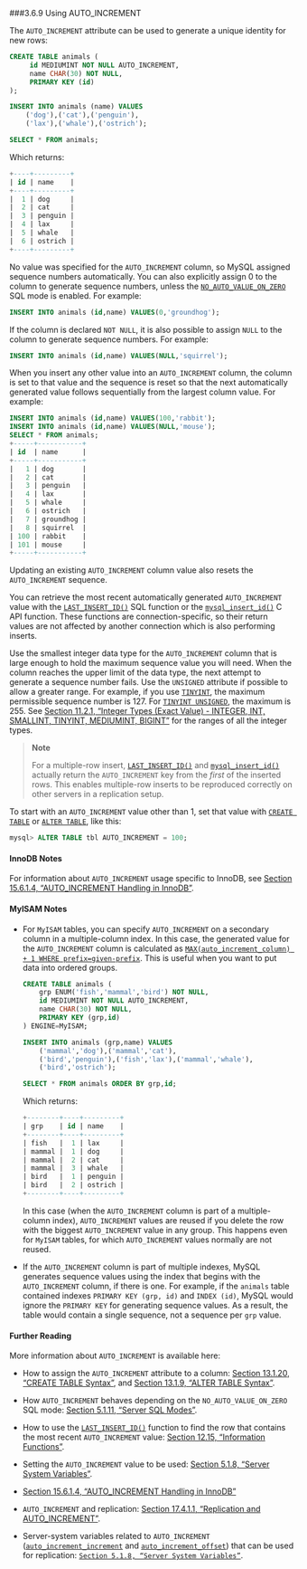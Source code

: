 ###3.6.9 Using AUTO_INCREMENT

The `AUTO_INCREMENT` attribute can be used to generate a unique identity for new rows:

```sql
CREATE TABLE animals (
     id MEDIUMINT NOT NULL AUTO_INCREMENT,
     name CHAR(30) NOT NULL,
     PRIMARY KEY (id)
);

INSERT INTO animals (name) VALUES
    ('dog'),('cat'),('penguin'),
    ('lax'),('whale'),('ostrich');

SELECT * FROM animals;
```

Which returns:

```sql
+----+---------+
| id | name    |
+----+---------+
|  1 | dog     |
|  2 | cat     |
|  3 | penguin |
|  4 | lax     |
|  5 | whale   |
|  6 | ostrich |
+----+---------+
```

No value was specified for the `AUTO_INCREMENT` column, so MySQL assigned sequence numbers automatically. You can also explicitly assign 0 to the column to generate sequence numbers, unless the [`NO_AUTO_VALUE_ON_ZERO`](https://dev.mysql.com/doc/refman/8.0/en/sql-mode.html#sqlmode_no_auto_value_on_zero) SQL mode is enabled. For example:

```sql
INSERT INTO animals (id,name) VALUES(0,'groundhog');
```

If the column is declared `NOT NULL`, it is also possible to assign `NULL` to the column to generate sequence numbers. For example:

```sql
INSERT INTO animals (id,name) VALUES(NULL,'squirrel');
```

When you insert any other value into an `AUTO_INCREMENT` column, the column is set to that value and the sequence is reset so that the next automatically generated value follows sequentially from the largest column value. For example:

```sql
INSERT INTO animals (id,name) VALUES(100,'rabbit');
INSERT INTO animals (id,name) VALUES(NULL,'mouse');
SELECT * FROM animals;
+-----+-----------+
| id  | name      |
+-----+-----------+
|   1 | dog       |
|   2 | cat       |
|   3 | penguin   |
|   4 | lax       |
|   5 | whale     |
|   6 | ostrich   |
|   7 | groundhog |
|   8 | squirrel  |
| 100 | rabbit    |
| 101 | mouse     |
+-----+-----------+
```

Updating an existing `AUTO_INCREMENT` column value also resets the `AUTO_INCREMENT` sequence.

You can retrieve the most recent automatically generated `AUTO_INCREMENT` value with the [`LAST_INSERT_ID()`](https://dev.mysql.com/doc/refman/8.0/en/information-functions.html#function_last-insert-id) SQL function or the [`mysql_insert_id()`](https://dev.mysql.com/doc/refman/8.0/en/mysql-insert-id.html) C API function. These functions are connection-specific, so their return values are not affected by another connection which is also performing inserts.

Use the smallest integer data type for the `AUTO_INCREMENT` column that is large enough to hold the maximum sequence value you will need. When the column reaches the upper limit of the data type, the next attempt to generate a sequence number fails. Use the `UNSIGNED` attribute if possible to allow a greater range. For example, if you use [`TINYINT`](https://dev.mysql.com/doc/refman/8.0/en/integer-types.html), the maximum permissible sequence number is 127. For [`TINYINT UNSIGNED`](https://dev.mysql.com/doc/refman/8.0/en/integer-types.html), the maximum is 255. See [Section 11.2.1, “Integer Types (Exact Value) - INTEGER, INT, SMALLINT, TINYINT, MEDIUMINT, BIGINT”](https://dev.mysql.com/doc/refman/8.0/en/integer-types.html) for the ranges of all the integer types.

> **Note**
>
> For a multiple-row insert, [`LAST_INSERT_ID()`](https://dev.mysql.com/doc/refman/8.0/en/information-functions.html#function_last-insert-id) and [`mysql_insert_id()`](https://dev.mysql.com/doc/refman/8.0/en/mysql-insert-id.html) actually return the `AUTO_INCREMENT` key from the *first* of the inserted rows. This enables multiple-row inserts to be reproduced correctly on other servers in a replication setup.

To start with an `AUTO_INCREMENT` value other than 1, set that value with [`CREATE TABLE`](https://dev.mysql.com/doc/refman/8.0/en/create-table.html) or [`ALTER TABLE`](https://dev.mysql.com/doc/refman/8.0/en/alter-table.html), like this:

```sql
mysql> ALTER TABLE tbl AUTO_INCREMENT = 100;
```

#### InnoDB Notes

For information about `AUTO_INCREMENT` usage specific to InnoDB, see [Section 15.6.1.4, “AUTO_INCREMENT Handling in InnoDB”](https://dev.mysql.com/doc/refman/8.0/en/innodb-auto-increment-handling.html).

#### MyISAM Notes

- For `MyISAM` tables, you can specify `AUTO_INCREMENT` on a secondary column in a multiple-column index. In this case, the generated value for the `AUTO_INCREMENT` column is calculated as [`MAX(auto_increment_column) + 1 WHERE prefix=given-prefix`](https://dev.mysql.com/doc/refman/8.0/en/group-by-functions.html#function_max). This is useful when you want to put data into ordered groups.

    ```sql
    CREATE TABLE animals (
        grp ENUM('fish','mammal','bird') NOT NULL,
        id MEDIUMINT NOT NULL AUTO_INCREMENT,
        name CHAR(30) NOT NULL,
        PRIMARY KEY (grp,id)
    ) ENGINE=MyISAM;

    INSERT INTO animals (grp,name) VALUES
        ('mammal','dog'),('mammal','cat'),
        ('bird','penguin'),('fish','lax'),('mammal','whale'),
        ('bird','ostrich');

    SELECT * FROM animals ORDER BY grp,id;
    ```

    Which returns:

    ```sql
    +--------+----+---------+
    | grp    | id | name    |
    +--------+----+---------+
    | fish   |  1 | lax     |
    | mammal |  1 | dog     |
    | mammal |  2 | cat     |
    | mammal |  3 | whale   |
    | bird   |  1 | penguin |
    | bird   |  2 | ostrich |
    +--------+----+---------+
    ```

    In this case (when the `AUTO_INCREMENT` column is part of a multiple-column index), `AUTO_INCREMENT` values are reused if you delete the row with the biggest `AUTO_INCREMENT` value in any group. This happens even for `MyISAM` tables, for which `AUTO_INCREMENT` values normally are not reused.

- If the `AUTO_INCREMENT` column is part of multiple indexes, MySQL generates sequence values using the index that begins with the `AUTO_INCREMENT` column, if there is one. For example, if the `animals` table contained indexes `PRIMARY KEY (grp, id)` and `INDEX (id)`, MySQL would ignore the `PRIMARY KEY` for generating sequence values. As a result, the table would contain a single sequence, not a sequence per `grp` value.

#### Further Reading

More information about `AUTO_INCREMENT` is available here:

- How to assign the `AUTO_INCREMENT` attribute to a column: [Section 13.1.20, “CREATE TABLE Syntax”](https://dev.mysql.com/doc/refman/8.0/en/create-table.html), and [Section 13.1.9, “ALTER TABLE Syntax”](https://dev.mysql.com/doc/refman/8.0/en/alter-table.html).

- How `AUTO_INCREMENT` behaves depending on the `NO_AUTO_VALUE_ON_ZERO` SQL mode: [Section 5.1.11, “Server SQL Modes”](https://dev.mysql.com/doc/refman/8.0/en/sql-mode.html).

- How to use the [`LAST_INSERT_ID()`](https://dev.mysql.com/doc/refman/8.0/en/information-functions.html#function_last-insert-id) function to find the row that contains the most recent `AUTO_INCREMENT` value: [Section 12.15, “Information Functions”](https://dev.mysql.com/doc/refman/8.0/en/information-functions.html).

- Setting the `AUTO_INCREMENT` value to be used: [Section 5.1.8, “Server System Variables”](https://dev.mysql.com/doc/refman/8.0/en/server-system-variables.html).

- [Section 15.6.1.4, “AUTO_INCREMENT Handling in InnoDB”](https://dev.mysql.com/doc/refman/8.0/en/innodb-auto-increment-handling.html)

- `AUTO_INCREMENT` and replication: [Section 17.4.1.1, “Replication and AUTO_INCREMENT”](https://dev.mysql.com/doc/refman/8.0/en/replication-features-auto-increment.html).

- Server-system variables related to `AUTO_INCREMENT` ([`auto_increment_increment`](https://dev.mysql.com/doc/refman/8.0/en/replication-options-master.html#sysvar_auto_increment_increment) and [`auto_increment_offset`](https://dev.mysql.com/doc/refman/8.0/en/replication-options-master.html#sysvar_auto_increment_offset)) that can be used for replication: [`Section 5.1.8, “Server System Variables”`](https://dev.mysql.com/doc/refman/8.0/en/server-system-variables.html).

